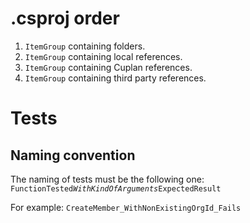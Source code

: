 # .csproj order

1. `ItemGroup` containing folders.
2. `ItemGroup` containing local references.
3. `ItemGroup` containing Cuplan references.
4. `ItemGroup` containing third party references.

# Tests

## Naming convention

The naming of tests must be the following one:
`FunctionTested`_`WithKindOfArguments`_`ExpectedResult`

For example: `CreateMember_WithNonExistingOrgId_Fails`